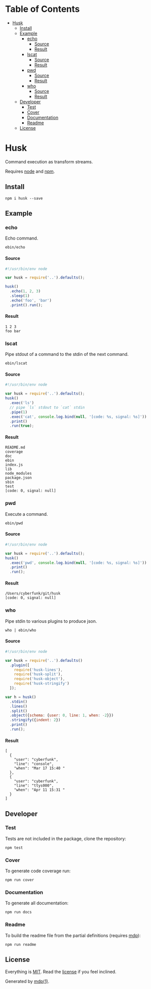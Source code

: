 Table of Contents
=================

* [Husk](#husk)
  * [Install](#install)
  * [Example](#example)
    * [echo](#echo)
      * [Source](#source)
      * [Result](#result)
    * [lscat](#lscat)
      * [Source](#source-1)
      * [Result](#result-1)
    * [pwd](#pwd)
      * [Source](#source-2)
      * [Result](#result-2)
    * [who](#who)
      * [Source](#source-3)
      * [Result](#result-3)
  * [Developer](#developer)
    * [Test](#test)
    * [Cover](#cover)
    * [Documentation](#documentation)
    * [Readme](#readme)
  * [License](#license)

Husk
====

Command execution as transform streams.

Requires [node](http://nodejs.org) and [npm](http://www.npmjs.org).

## Install

```
npm i husk --save
```

## Example

### echo

Echo command.

```
ebin/echo
```

#### Source

```javascript
#!/usr/bin/env node

var husk = require('..').defaults();

husk()
  .echo(1, 2, 3)
  .sleep(1)
  .echo('foo', 'bar')
  .print().run();
```

#### Result

```
1 2 3
foo bar
```

### lscat

Pipe stdout of a command to the stdin of the next command.

```
ebin/lscat
```

#### Source

```javascript
#!/usr/bin/env node

var husk = require('..').defaults();
husk()
  .exec('ls')
  // pipe `ls` stdout to `cat` stdin
  .pipe(1)
  .exec('cat', console.log.bind(null, '[code: %s, signal: %s]'))
  .print()
  .run(true);
```

#### Result

```
README.md
coverage
doc
ebin
index.js
lib
node_modules
package.json
sbin
test
[code: 0, signal: null]
```

### pwd

Execute a command.

```
ebin/pwd
```

#### Source

```javascript
#!/usr/bin/env node

var husk = require('..').defaults();
husk()
  .exec('pwd', console.log.bind(null, '[code: %s, signal: %s]'))
  .print()
  .run();
```

#### Result

```
/Users/cyberfunk/git/husk
[code: 0, signal: null]
```

### who

Pipe stdin to various plugins to produce json.

```
who | ebin/who
```

#### Source

```javascript
#!/usr/bin/env node

var husk = require('..').defaults()
  .plugin([
    require('husk-lines'),
    require('husk-split'),
    require('husk-object'),
    require('husk-stringify')
  ]);

var h = husk()
  .stdin()
  .lines()
  .split()
  .object({schema: {user: 0, line: 1, when: -2}})
  .stringify({indent: 2})
  .print()
  .run();
```

#### Result

```
[
  {
    "user": "cyberfunk",
    "line": "console",
    "when": "Mar 17 15:40 "
  },
  {
    "user": "cyberfunk",
    "line": "ttys000",
    "when": "Apr 11 15:31 "
  }
]
```

## Developer

### Test

Tests are not included in the package, clone the repository:

```
npm test
```

### Cover

To generate code coverage run:

```
npm run cover
```

### Documentation

To generate all documentation:

```
npm run docs
```

### Readme

To build the readme file from the partial definitions (requires [mdp](https://github.com/freeformsystems/mdp)):

```
npm run readme
```

## License

Everything is [MIT](http://en.wikipedia.org/wiki/MIT_License). Read the [license](https://github.com/freeformsystems/husk/blob/master/LICENSE) if you feel inclined.

Generated by [mdp(1)](https://github.com/freeformsystems/mdp).

[node]: http://nodejs.org
[npm]: http://www.npmjs.org
[mdp]: https://github.com/freeformsystems/mdp
